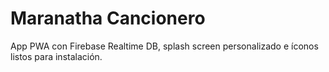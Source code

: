 # Maranatha Cancionero

App PWA con Firebase Realtime DB, splash screen personalizado e íconos listos para instalación.